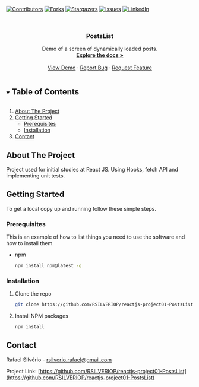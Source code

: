 [![Contributors][contributors-shield]][contributors-url]
[![Forks][forks-shield]][forks-url]
[![Stargazers][stars-shield]][stars-url]
[![Issues][issues-shield]][issues-url]
[![LinkedIn][linkedin-shield]][linkedin-url]



<!-- PROJECT LOGO -->
<br />
<p align="center">
  <h3 align="center">PostsList</h3>

  <p align="center">
    Demo of a screen of dynamically loaded posts.
    <br />
    <a href="https://github.com/RSILVERIOP/reactjs-project01-PostsList"><strong>Explore the docs »</strong></a>
    <br />
    <br />
    <a href="https://github.com/RSILVERIOP/reactjs-project01-PostsList">View Demo</a>
    ·
    <a href="https://github.com/RSILVERIOP/reactjs-project01-PostsList/issues">Report Bug</a>
    ·
    <a href="https://github.com/RSILVERIOP/reactjs-project01-PostsList/issues">Request Feature</a>
  </p>
</p>



<!-- TABLE OF CONTENTS -->
<details open="open">
  <summary><h2 style="display: inline-block">Table of Contents</h2></summary>
  <ol>
    <li>
      <a href="#about-the-project">About The Project</a>
    </li>
    <li>
      <a href="#getting-started">Getting Started</a>
      <ul>
        <li><a href="#prerequisites">Prerequisites</a></li>
        <li><a href="#installation">Installation</a></li>
      </ul>
    </li>
    <li><a href="#contact">Contact</a></li>
  </ol>
</details>



<!-- ABOUT THE PROJECT -->
## About The Project

Project used for initial studies at React JS. Using Hooks, fetch API and implementing unit tests.

<!-- GETTING STARTED -->
## Getting Started

To get a local copy up and running follow these simple steps.

### Prerequisites

This is an example of how to list things you need to use the software and how to install them.
* npm
  ```sh
  npm install npm@latest -g
  ```

### Installation

1. Clone the repo
   ```sh
   git clone https://github.com/RSILVERIOP/reactjs-project01-PostsList.git
   ```
2. Install NPM packages
   ```sh
   npm install
   ```

<!-- CONTACT -->
## Contact

Rafael Silvério - rsilverio.rafael@gmail.com

Project Link: [https://github.com/RSILVERIOP/reactjs-project01-PostsList](https://github.com/RSILVERIOP/reactjs-project01-PostsList)




<!-- MARKDOWN LINKS & IMAGES -->
<!-- https://www.markdownguide.org/basic-syntax/#reference-style-links -->
[contributors-shield]: https://img.shields.io/github/contributors/RSILVERIOP/reactjs-project01-PostsList.svg?style=for-the-badge
[contributors-url]: https://github.com/RSILVERIOP/reactjs-project01-PostsList/graphs/contributors
[forks-shield]: https://img.shields.io/github/forks/RSILVERIOP/reactjs-project01-PostsList.svg?style=for-the-badge
[forks-url]: https://github.com/RSILVERIOP/reactjs-project01-PostsList/network/members
[stars-shield]: https://img.shields.io/github/stars/RSILVERIOP/reactjs-project01-PostsList.svg?style=for-the-badge
[stars-url]: https://github.com/RSILVERIOP/reactjs-project01-PostsList/stargazers
[issues-shield]: https://img.shields.io/github/issues/RSILVERIOP/reactjs-project01-PostsList.svg?style=for-the-badge
[issues-url]: https://github.com/RSILVERIOP/reactjs-project01-PostsList/issues
[linkedin-shield]: https://img.shields.io/badge/-LinkedIn-black.svg?style=for-the-badge&logo=linkedin&colorB=555
[linkedin-url]: https://www.linkedin.com/in/rafael-petelin-silvério
